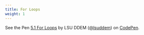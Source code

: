 ```yaml
---
title: For Loops
weight: 1
---
```

<p data-height="600" data-theme-id="33744" data-slug-hash="437a635cc3be524f089773f9ab17d31a" data-default-tab="result" data-user="lsuddem" data-pen-title="5.1 For Loops" class="codepen">See the Pen <a href="https://codepen.io/lsuddem/pen/437a635cc3be524f089773f9ab17d31a/">5.1 For Loops</a> by LSU DDEM (<a href="https://codepen.io/lsuddem">@lsuddem</a>) on <a href="https://codepen.io">CodePen</a>.</p>
<script async src="https://static.codepen.io/assets/embed/ei.js"></script>
